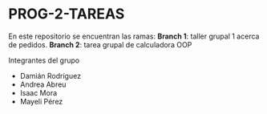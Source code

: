 # PROG-2-TAREAS

En este repositorio se encuentran las ramas:
**Branch 1**: taller grupal 1 acerca de pedidos.
**Branch 2**: tarea grupal de calculadora OOP

Integrantes del grupo
- Damián Rodríguez
- Andrea Abreu
- Isaac Mora
- Mayeli Pérez
